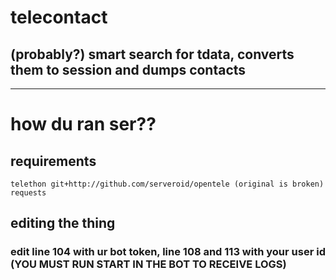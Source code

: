 # telecontact
## (probably?) smart search for tdata, converts them to session and dumps contacts
-------------
# how du ran ser??
## requirements
``
telethon
git+http://github.com/serveroid/opentele (original is broken)
requests
``
## editing the thing
### edit line 104 with ur bot token, line 108 and 113 with your user id (YOU MUST RUN START IN THE BOT TO RECEIVE LOGS)
